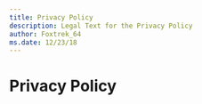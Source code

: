 ```yaml
---
title: Privacy Policy
description: Legal Text for the Privacy Policy
author: Foxtrek_64
ms.date: 12/23/18
---
```


# Privacy Policy